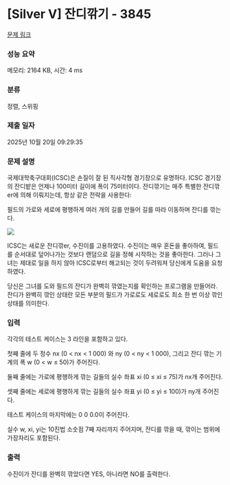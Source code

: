 # [Silver V] 잔디깎기 - 3845 

[문제 링크](https://www.acmicpc.net/problem/3845) 

### 성능 요약

메모리: 2164 KB, 시간: 4 ms

### 분류

정렬, 스위핑

### 제출 일자

2025년 10월 20일 09:29:35

### 문제 설명

<p>국제대학축구대회(ICSC)은 손질이 잘 된 직사각형 경기장으로 유명하다. ICSC 경기장의 잔디밭은 언제나 100미터 길이에 폭이 75미터이다. 잔디깎기는 매주 특별한 잔디깎er에 의해 이뤄지는데, 항상 같은 전략을 사용한다:</p>

<p>필드의 가로와 세로에 평행하게 여러 개의 길를 만들어 길를 따라 이동하며 잔디를 깎는다.</p>

<p><img src="https://www.acmicpc.net/upload/images/lawn.png"></p>

<p>ICSC는 새로운 잔디깎er, 수진이를 고용하였다. 수진이는 매우 혼돈을 좋아하여, 필드를 순서대로 덮어나가는 것보다 랜덤으로 길을 정해 시작하는 것을 좋아한다. 그러나 그녀는 제대로 일을 하지 않아 ICSC로부터 해고되는 것이 두려워져 당신에게 도움을 요청하였다.</p>

<p>당신은 그녀를 도와 필드의 잔디가 완벽히 깎였는지를 확인하는 프로그램을 만들어라. 잔디가 완벽히 깎인 상태란 모든 부분의 필드가 가로로도 세로로도 최소 한 번 이상 깎인 상태를 의미한다.</p>

### 입력 

 <p>각각의 테스트 케이스는 3 라인을 포함하고 있다.</p>

<p>첫째 줄에 두 정수 nx (0 < nx < 1 000) 와 ny (0 < ny < 1 000), 그리고 잔디 깎는 기계의 폭 w (0 < w ≤ 50)가 주어진다.</p>

<p>둘째 줄에는 가로에 평행하게 깎는 길들의 실수 좌표 xi (0 ≤ xi ≤ 75)가 nx개 주어진다.</p>

<p>셋째 줄에는 세로에 평행하게 깎는 길들의 실수 좌표 yi (0 ≤ yi ≤ 100)가 ny개 주어진다.</p>

<p>테스트 케이스의 마지막에는 0 0 0.0이 주어진다.</p>

<p>실수 w, xi, yi는 10진법 소숫점 7째 자리까지 주어지며, 잔디를 깎을 때, 깎이는 범위에 가장자리도 포함된다.</p>

### 출력 

 <p>수진이가 잔디를 완벽히 깎았다면 YES, 아니라면 NO를 출력한다.</p>

